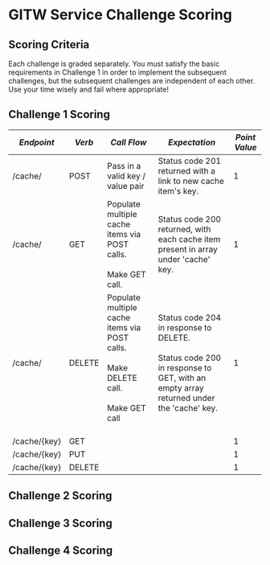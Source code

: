 GITW Service Challenge Scoring
===

Scoring Criteria
--------------------
Each challenge is graded separately. You must satisfy the basic requirements in Challenge 1 in order to implement the subsequent challenges, but the subsequent challenges are independent of each other. Use your time wisely and fail where appropriate!

Challenge 1 Scoring
--------------------

| *Endpoint* | *Verb* | *Call Flow* | *Expectation* | *Point Value* |
| ------------- | ------------- | ------------- | ------------- | ------------- |
| /cache/ | POST | Pass in a valid key / value pair  | Status code 201 returned with a link to new cache item's key.  | 1 |
| /cache/ | GET | Populate multiple cache items via POST calls.</br><br/> Make GET call.  | Status code 200 returned, with each cache item present in array under 'cache' key.  | 1 |
| /cache/ | DELETE | Populate multiple cache items via POST calls.<br/><br/> Make DELETE call.<br/><br/> Make GET call<br/><br/>  | Status code 204 in response to DELETE.<br/><br/> Status code 200 in response to GET, with an empty array returned under the 'cache' key.  | 1 |
| /cache/{key} | GET |   |   | 1 |
| /cache/{key} | PUT |   |   | 1 |
| /cache/{key} | DELETE |   |   | 1 |


Challenge 2 Scoring
--------------------

Challenge 3 Scoring
--------------------

Challenge 4 Scoring
--------------------
